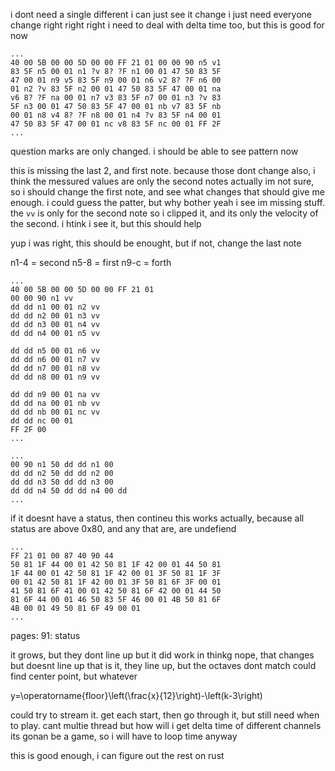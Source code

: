 i dont need a single different
i can just see it change
i just need everyone change
right right right
i need to deal with delta time too, but this is good for now

```
...
40 00 5B 00 00 5D 00 00 FF 21 01 00 00 90 n5 v1
83 5F n5 00 01 n1 ?v 8? ?F n1 00 01 47 50 83 5F
47 00 01 n9 v5 83 5F n9 00 01 n6 v2 8? ?F n6 00
01 n2 ?v 83 5F n2 00 01 47 50 83 5F 47 00 01 na
v6 8? ?F na 00 01 n7 v3 83 5F n7 00 01 n3 ?v 83
5F n3 00 01 47 50 83 5F 47 00 01 nb v7 83 5F nb
00 01 n8 v4 8? ?F n8 00 01 n4 ?v 83 5F n4 00 01
47 50 83 5F 47 00 01 nc v8 83 5F nc 00 01 FF 2F
...
```
question marks are only changed. i should be able to see pattern now

this is missing the last 2, and first note. because those dont change
also, i think the messured values are only the second notes
actually im not sure, so i should change the first note, and see what changes
that should give me enough. i could guess the patter, but why bother
yeah i see im missing stuff. the `vv` is only for the second note
so i clipped it, and its only the velocity of the second. i htink i see it,
but this should help

yup i was right, this should be enought, but if not, change the last note

n1-4 = second
n5-8 = first
n9-c = forth

```
...
40 00 5B 00 00 5D 00 00 FF 21 01 
00 00 90 n1 vv
dd dd n1 00 01 n2 vv
dd dd n2 00 01 n3 vv
dd dd n3 00 01 n4 vv
dd dd n4 00 01 n5 vv

dd dd n5 00 01 n6 vv
dd dd n6 00 01 n7 vv
dd dd n7 00 01 n8 vv
dd dd n8 00 01 n9 vv

dd dd n9 00 01 na vv
dd dd na 00 01 nb vv
dd dd nb 00 01 nc vv
dd dd nc 00 01
FF 2F 00
...
```

```
...
00 90 n1 50 dd dd n1 00
dd dd n2 50 dd dd n2 00
dd dd n3 50 dd dd n3 00
dd dd n4 50 dd dd n4 00 dd 
...
```

if it doesnt have a status, then contineu
this works actually, because all status are above 0x80, and any that are, are undefiend

```
...
FF 21 01 00 87 40 90 44
50 81 1F 44 00 01 42 50 81 1F 42 00 01 44 50 81
1F 44 00 01 42 50 81 1F 42 00 01 3F 50 81 1F 3F
00 01 42 50 81 1F 42 00 01 3F 50 81 6F 3F 00 01
41 50 81 6F 41 00 01 42 50 81 6F 42 00 01 44 50
81 6F 44 00 01 46 50 83 5F 46 00 01 4B 50 81 6F
4B 00 01 49 50 81 6F 49 00 01
...
```

pages:
91: status

it grows, but they dont line up
but it did work in thinkg
nope, that changes but doesnt line up
that is it, they line up, but the octaves dont match
could find center point, but whatever


y=\operatorname{floor}\left(\frac{x}{12}\right)-\left(k-3\right)

could try to stream it. get each start, then go through it, but still need when to play. cant multie thread
but how will i get delta time of different channels
its gonan be a game, so i will have to loop time anyway

this is good enough, i can figure out the rest on rust
